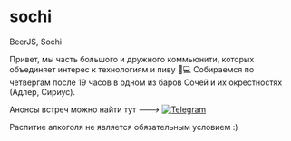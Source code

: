 # sochi
BeerJS, Sochi

Привет, мы часть большого и дружного коммьюнити, которых объединяет интерес к технологиям и пиву 🍺💻
Собираемся по четвергам после 19 часов в одном из баров Сочей и их окрестностях (Адлер, Сириус).

Анонсы встреч можно найти тут ---> [![Telegram](https://img.shields.io/badge/telegram-join%20chat-blue.svg?style=flat)](https://telegram.me/jssochi)

Распитие алкоголя не является обязательным условием :)
